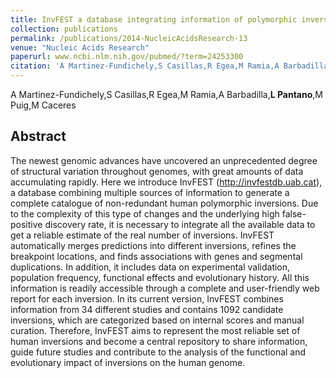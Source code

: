 ```yaml
---
title: InvFEST a database integrating information of polymorphic inversions in the human genome
collection: publications
permalink: /publications/2014-NucleicAcidsResearch-13
venue: "Nucleic Acids Research"
paperurl: www.ncbi.nlm.nih.gov/pubmed/?term=24253300
citation: 'A Martinez-Fundichely,S Casillas,R Egea,M Ramia,A Barbadilla,**L Pantano**,M Puig,M Caceres (2014) InvFEST a database integrating information of polymorphic inversions in the human genome <i>Nucleic Acids Research</i>'
---
```


A Martinez-Fundichely,S Casillas,R Egea,M Ramia,A Barbadilla,**L Pantano**,M Puig,M Caceres
## Abstract
The newest genomic advances have uncovered an unprecedented degree of structural variation throughout genomes, with great amounts of data accumulating rapidly. Here we introduce InvFEST (http://invfestdb.uab.cat), a database combining multiple sources of information to generate a complete catalogue of non-redundant human polymorphic inversions. Due to the complexity of this type of changes and the underlying high false-positive discovery rate, it is necessary to integrate all the available data to get a reliable estimate of the real number of inversions. InvFEST automatically merges predictions into different inversions, refines the breakpoint locations, and finds associations with genes and segmental duplications. In addition, it includes data on experimental validation, population frequency, functional effects and evolutionary history. All this information is readily accessible through a complete and user-friendly web report for each inversion. In its current version, InvFEST combines information from 34 different studies and contains 1092 candidate inversions, which are categorized based on internal scores and manual curation. Therefore, InvFEST aims to represent the most reliable set of human inversions and become a central repository to share information, guide future studies and contribute to the analysis of the functional and evolutionary impact of inversions on the human genome.
